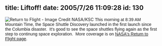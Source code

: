 title: Liftoff!
date: 2005/7/26 11:09:28
id: 130
---
![Return to Flight - Image Credit NASA/KSC](/journal_images/STS114Liftoff.jpg) <font face="Arial">This morning at 8:39 AM Mountain Time, the Space Shuttle Discovery launched in the first launch since the Columbia disaster.  It's good to see the space shuttles flying again as the first step to continung space exploration.  More coverage is on [NASA's Return to Flight page](http://www.nasa.gov/returntoflight/main/index.html?skipIntro=1).</font>